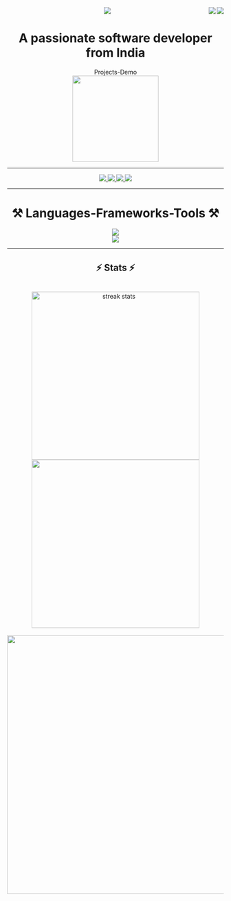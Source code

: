   <img align="right" src="https://wakatime.com/badge/user/018e92de-fd36-49db-920c-68aa5cee604c.svg" /> 
<img align="right" src="https://visitor-badge.laobi.icu/badge?page_id=Sangam5756.sangammundhe" />

<div align="center"> 
    <img src="https://readme-typing-svg.herokuapp.com/?font=Righteous&size=35&center=true&vCenter=true&width=500&height=70&du ration=4000&lines=Hi+There!+👋;+I'm+Sangam+Mundhe!;" />
</div>

<h1 align="center">A passionate software developer from India</h1>

<div align="center">
<div align="center">Projects-Demo</div>
 <a align="center" href="https://linktr.ee/sangamprojects" target="_blank">
    <img width="200" src="https://img.shields.io/badge/PROJECTS-black?style=for-the-badge&logo=linktree&logoColor=green" target="_blank" />
        </a>
    
</div>
<hr>




<div align="center">     
  <a href="mailto:sangammunde3@gmail.com">
    <img src="https://img.shields.io/badge/Gmail-333333?style=for-the-badge&logo=gmail&logoColor=red" />
  </a>  
  <a href="https://www.linkedin.com/in/sangammundhe" target="_blank">
        <img src="https://img.shields.io/badge/LinkedIn-0077B5?style=for-the-badge&logo=linkedin&logoColor=white" target="_blank" />
  </a>
  
  <a href="https://wakatime.com/@sangammundhe" target="_blank">
        <img src="https://img.shields.io/badge/wakatime-black?style=for-the-badge" target="_blank" />
  </a>                   
  
  <a href="https://sangammundhe5756.onrender.com/" target="_blank">
        <img src="https://img.shields.io/badge/PortFolio-red?style=for-the-badge" target="_blank" />
   </a>
   
</div>
<hr/>



<h1 style="underline:none" align="center">⚒️ Languages-Frameworks-Tools ⚒️</h1>
<div align="center">
    <img src="https://skillicons.dev/icons?i=html,css,javascript,react,nodejs,express,mongodb" />
    <br>
    <img src="https://skillicons.dev/icons?i=git,python,vscode,bootstrap,c,java,mysql" /><br>
</div>
<hr/>
<h2 align="center">⚡ Stats ⚡</h2>
<br>
<div align=center>
  <img width=390 src="https://streak-stats.demolab.com?user=Sangam5756&theme=dark&date_format=j%20M%5B%20Y%5D" alt="streak stats"/>

  <img width=390 src="https://leetcode.card.workers.dev/sangammunde3?theme=dark&font=baloo&extension=null&theme=dark"/>
    <br>
    <br>
  <img  width=800 height=600 src="https://wakatime.com/share/@sangammundhe/e8516248-30ab-4b62-8302-7724b68e5f9e.svg"/>
    
</div>
